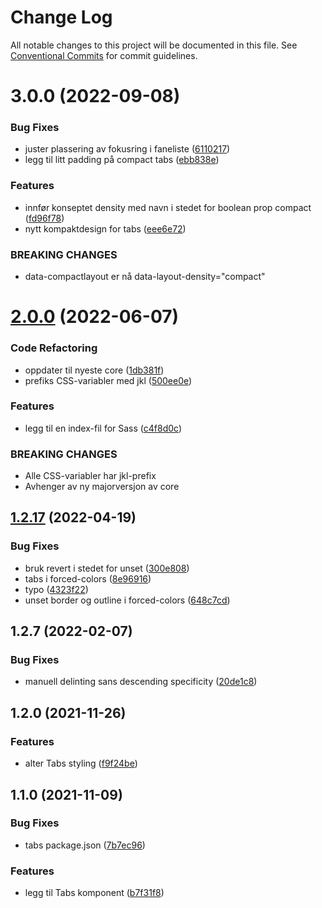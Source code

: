 # Change Log

All notable changes to this project will be documented in this file.
See [Conventional Commits](https://conventionalcommits.org) for commit guidelines.

# 3.0.0 (2022-09-08)

### Bug Fixes

-   juster plassering av fokusring i faneliste ([6110217](https://github.com/fremtind/jokul/commit/61102177f2308e82e2f3b4fc5967cd8750fa9d76))
-   legg til litt padding på compact tabs ([ebb838e](https://github.com/fremtind/jokul/commit/ebb838e564c26010c7e26bbd378c8da1a86e6535))

### Features

-   innfør konseptet density med navn i stedet for boolean prop compact ([fd96f78](https://github.com/fremtind/jokul/commit/fd96f78685ef9e3979dd43625491e868efbc3068))
-   nytt kompaktdesign for tabs ([eee6e72](https://github.com/fremtind/jokul/commit/eee6e726c5a45ccd666d18915c90ecba9130b5b2))

### BREAKING CHANGES

-   data-compactlayout er nå data-layout-density="compact"

# [2.0.0](https://github.com/fremtind/jokul/compare/@fremtind/jkl-tabs@1.2.20...@fremtind/jkl-tabs@2.0.0) (2022-06-07)

### Code Refactoring

-   oppdater til nyeste core ([1db381f](https://github.com/fremtind/jokul/commit/1db381fdc0d3f1c35818d2feec49977331cd2fad))
-   prefiks CSS-variabler med jkl ([500ee0e](https://github.com/fremtind/jokul/commit/500ee0e1050de94d8cda07fb423c33837fbf2faa))

### Features

-   legg til en index-fil for Sass ([c4f8d0c](https://github.com/fremtind/jokul/commit/c4f8d0cd31bcab0706a49be1bdf0214fbbbbf646))

### BREAKING CHANGES

-   Alle CSS-variabler har jkl-prefix
-   Avhenger av ny majorversjon av core

## [1.2.17](https://github.com/fremtind/jokul/compare/@fremtind/jkl-tabs@1.2.16...@fremtind/jkl-tabs@1.2.17) (2022-04-19)

### Bug Fixes

-   bruk revert i stedet for unset ([300e808](https://github.com/fremtind/jokul/commit/300e8086b4a88e37407dadaf747d714d69919cdd))
-   tabs i forced-colors ([8e96916](https://github.com/fremtind/jokul/commit/8e969160a2f0183755f61f58c5794d056bcea120))
-   typo ([4323f22](https://github.com/fremtind/jokul/commit/4323f225f878d0aa9bc8b13d8a6f1ff4dbce1cb8))
-   unset border og outline i forced-colors ([648c7cd](https://github.com/fremtind/jokul/commit/648c7cdd30805dc6e6dc74b3e12d7b20b2ff5cec))

## 1.2.7 (2022-02-07)

### Bug Fixes

-   manuell delinting sans descending specificity ([20de1c8](https://github.com/fremtind/jokul/commit/20de1c8811596b054867352177225fd197c70797))

## 1.2.0 (2021-11-26)

### Features

-   alter Tabs styling ([f9f24be](https://github.com/fremtind/jokul/commit/f9f24beb4ea942bb83ba10089b915c364a95cf8c))

## 1.1.0 (2021-11-09)

### Bug Fixes

-   tabs package.json ([7b7ec96](https://github.com/fremtind/jokul/commit/7b7ec96d826dfa47b7cea12c40591205a8984b3d))

### Features

-   legg til Tabs komponent ([b7f31f8](https://github.com/fremtind/jokul/commit/b7f31f82106d02b9a4a4ce28f3124908e4b249ec))
